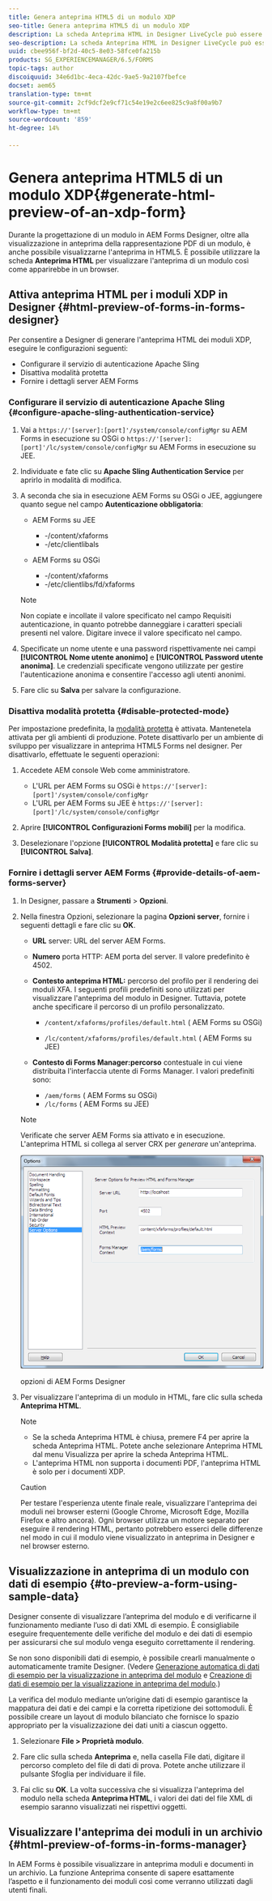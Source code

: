 ```yaml
---
title: Genera anteprima HTML5 di un modulo XDP
seo-title: Genera anteprima HTML5 di un modulo XDP
description: La scheda Anteprima HTML in Designer LiveCycle può essere utilizzata per visualizzare l'anteprima dei moduli così come sono visualizzati in un browser.
seo-description: La scheda Anteprima HTML in Designer LiveCycle può essere utilizzata per visualizzare l'anteprima dei moduli così come sono visualizzati in un browser.
uuid: cbee956f-bf2d-40c5-8e03-58fce0fa215b
products: SG_EXPERIENCEMANAGER/6.5/FORMS
topic-tags: author
discoiquuid: 34e6d1bc-4eca-42dc-9ae5-9a2107fbefce
docset: aem65
translation-type: tm+mt
source-git-commit: 2cf9dcf2e9cf71c54e19e2c6ee825c9a8f00a9b7
workflow-type: tm+mt
source-wordcount: '859'
ht-degree: 14%

---
```



# Genera anteprima HTML5 di un modulo XDP{#generate-html-preview-of-an-xdp-form}

Durante la progettazione di un modulo in  AEM Forms Designer, oltre alla visualizzazione in anteprima della rappresentazione PDF di un modulo, è anche possibile visualizzarne l&#39;anteprima in HTML5. È possibile utilizzare la scheda **Anteprima HTML** per visualizzare l&#39;anteprima di un modulo così come apparirebbe in un browser.

## Attiva anteprima HTML per i moduli XDP in Designer {#html-preview-of-forms-in-forms-designer}

Per consentire a Designer di generare l&#39;anteprima HTML dei moduli XDP, eseguire le configurazioni seguenti:

* Configurare il servizio di autenticazione Apache Sling
* Disattiva modalità protetta
* Fornire i dettagli  server AEM Forms

### Configurare il servizio di autenticazione Apache Sling {#configure-apache-sling-authentication-service}

1. Vai a `https://'[server]:[port]'/system/console/configMgr` su  AEM Forms in esecuzione su OSGi o
   `https://'[server]:[port]'/lc/system/console/configMgr` su  AEM Forms in esecuzione su JEE.
1. Individuate e fate clic su **Apache Sling Authentication Service** per aprirlo in modalità di modifica.

1. A seconda che sia in esecuzione  AEM Forms su OSGi o JEE, aggiungere quanto segue nel campo **Autenticazione obbligatoria**:

   *  AEM Forms su JEE

      * -/content/xfaforms
      * -/etc/clientlibals
   *  AEM Forms su OSGi

      * -/content/xfaforms
      * -/etc/clientlibs/fd/xfaforms

   >[!NOTE]
   >
   >Non copiate e incollate il valore specificato nel campo Requisiti autenticazione, in quanto potrebbe danneggiare i caratteri speciali presenti nel valore. Digitare invece il valore specificato nel campo.

1. Specificate un nome utente e una password rispettivamente nei campi **[!UICONTROL Nome utente anonimo]** e **[!UICONTROL Password utente anonima]**. Le credenziali specificate vengono utilizzate per gestire l&#39;autenticazione anonima e consentire l&#39;accesso agli utenti anonimi.
1. Fare clic su **Salva** per salvare la configurazione.

### Disattiva modalità protetta {#disable-protected-mode}

Per impostazione predefinita, la [modalità protetta](../../forms/using/get-xdp-pdf-documents-aem.md) è attivata. Mantenetela attivata per gli ambienti di produzione. Potete disattivarlo per un ambiente di sviluppo per visualizzare in anteprima HTML5 Forms nel designer. Per disattivarlo, effettuate le seguenti operazioni:

1. Accedete AEM console Web come amministratore.

   * L&#39;URL per  AEM Forms su OSGi è `https://'[server]:[port]'/system/console/configMgr`
   * L&#39;URL per  AEM Forms su JEE è `https://'[server]:[port]'/lc/system/console/configMgr`

1. Aprire **[!UICONTROL Configurazioni Forms mobili]** per la modifica.
1. Deselezionare l&#39;opzione **[!UICONTROL Modalità protetta]** e fare clic su **[!UICONTROL Salva]**.

### Fornire i dettagli  server AEM Forms {#provide-details-of-aem-forms-server}

1. In Designer, passare a **Strumenti** > **Opzioni**.
1. Nella finestra Opzioni, selezionare la pagina **Opzioni server**, fornire i seguenti dettagli e fare clic su **OK**.

   * **URL** server:  URL del server AEM Forms.

   * **Numero** porta HTTP: AEM porta del server. Il valore predefinito è 4502.
   * **Contesto anteprima HTML:** percorso del profilo per il rendering dei moduli XFA. I seguenti profili predefiniti sono utilizzati per visualizzare l&#39;anteprima del modulo in Designer. Tuttavia, potete anche specificare il percorso di un profilo personalizzato.

      * `/content/xfaforms/profiles/default.html` ( AEM Forms su OSGi)

      * `/lc/content/xfaforms/profiles/default.html` ( AEM Forms su JEE)
   * **Contesto di Forms Manager:percorso** contestuale in cui viene distribuita l&#39;interfaccia utente di Forms Manager. I valori predefiniti sono:

      * `/aem/forms` ( AEM Forms su OSGi)
      * `/lc/forms` ( AEM Forms su JEE)

   >[!NOTE]
   >
   >Verificate che  server AEM Forms sia attivato e in esecuzione. L&#39;anteprima HTML si collega al server CRX per *generare* un&#39;anteprima.

   ![ opzioni di AEM Forms Designer  ](assets/server_options.png)

    opzioni di AEM Forms Designer

1. Per visualizzare l&#39;anteprima di un modulo in HTML, fare clic sulla scheda **Anteprima HTML**.

   >[!NOTE]
   >
   >
   >
   >
   >    * Se la scheda Anteprima HTML è chiusa, premere F4 per aprire la scheda Anteprima HTML. Potete anche selezionare Anteprima HTML dal menu Visualizza per aprire la scheda Anteprima HTML.
   >    * L&#39;anteprima HTML non supporta i documenti PDF, l&#39;anteprima HTML è solo per i documenti XDP.


   >[!CAUTION]
   >
   >Per testare l&#39;esperienza utente finale reale, visualizzare l&#39;anteprima dei moduli nei browser esterni (Google Chrome, Microsoft Edge, Mozilla Firefox e altro ancora). Ogni browser utilizza un motore separato per eseguire il rendering HTML, pertanto potrebbero esserci delle differenze nel modo in cui il modulo viene visualizzato in anteprima in Designer e nel browser esterno.

## Visualizzazione in anteprima di un modulo con dati di esempio {#to-preview-a-form-using-sample-data}

Designer consente di visualizzare l’anteprima del modulo e di verificarne il funzionamento mediante l’uso di dati XML di esempio. È consigliabile eseguire frequentemente delle verifiche del modulo e dei dati di esempio per assicurarsi che sul modulo venga eseguito correttamente il rendering.

Se non sono disponibili dati di esempio, è possibile crearli manualmente o automaticamente tramite Designer. (Vedere [Generazione automatica di dati di esempio per la visualizzazione in anteprima del modulo](https://help.adobe.com/en_US/AEMForms/6.1/DesignerHelp/WS107c29ade9134a2c136ae6f212a1f379c94-8000.2.html#WS92d06802c76abadb-728f46ac129b395660c-7efe.2) e [Creazione di dati di esempio per la visualizzazione in anteprima del modulo](https://help.adobe.com/en_US/AEMForms/6.1/DesignerHelp/WS107c29ade9134a2c136ae6f212a1f379c94-8000.2.html#WS92d06802c76abadb-728f46ac129b395660c-7eff.2).)

La verifica del modulo mediante un’origine dati di esempio garantisce la mappatura dei dati e dei campi e la corretta ripetizione dei sottomoduli. È possibile creare un layout di modulo bilanciato che fornisce lo spazio appropriato per la visualizzazione dei dati uniti a ciascun oggetto.

1. Selezionare **File > Proprietà modulo**.

1. Fare clic sulla scheda **Anteprima** e, nella casella File dati, digitare il percorso completo del file di dati di prova. Potete anche utilizzare il pulsante Sfoglia per individuare il file.

1. Fai clic su **OK**. La volta successiva che si visualizza l&#39;anteprima del modulo nella scheda **Anteprima HTML**, i valori dei dati del file XML di esempio saranno visualizzati nei rispettivi oggetti.

## Visualizzare l&#39;anteprima dei moduli in un archivio {#html-preview-of-forms-in-forms-manager}

In  AEM Forms è possibile visualizzare in anteprima moduli e documenti in un archivio. La funzione Anteprima consente di sapere esattamente l’aspetto e il funzionamento dei moduli così come verranno utilizzati dagli utenti finali.
